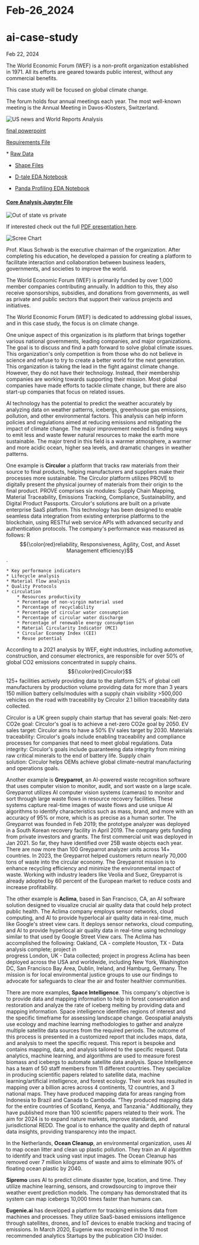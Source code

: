 # Feb-26_2024
# ai-case-study

Feb 22, 2024

The World Economic Forum (WEF) is a non-profit organization established in 1971. All its efforts are geared towards public interest, without any commercial benefits.

This case study will be focused on global climate change.

The forum holds four annual meetings each year. The most well-known meeting is the Annual Meeting in Davos-Klosters, Switzerland.

![US news and World Reports Analysis](./images/number_of_colleges_by_state.png)

[final powerpoint](./presentation/US_News_and_reports_2016_colleges.pdf)

[Requirements File](./requirements.txt)

​* [Raw Data](./data/original_data/Universities.xlsx)
* [Shape Files](./data/original_data/)

* [D-tale EDA Notebook](./notebooks/D-Tale-self-service.ipynb)
* [Panda Profiling EDA Notebook](./notebooks/Panda_profiling.ipynb)

#### [Core Analysis Jupyter File](./analysis.ipynb)

![Out of state vs private](./images/outstte_private%20cost.png)

If interested check out the full [PDF presentation here](./presentation/US_News_and_reports_2016_colleges.pdf).

![Scree Chart](./images/Scree-elbow-varience.png)


Prof. Klaus Schwab is the executive chairman of the organization.  After completing his education, he developed a passion for creating a platform to facilitate interaction and collaboration between business leaders, governments, and societies to improve the world.

The World Economic Forum (WEF) is primarily funded by over 1,000 member companies contributing annually. In addition to this, they also receive sponsorships, subsidies, and donations from governments, as well as private and public sectors that support their various projects and initiatives.

The World Economic Forum (WEF) is dedicated to addressing global issues, and in this case study, the focus is on climate change.

One unique aspect of this organization is its platform that brings together various national governments, leading companies, and major organizations. The goal is to discuss and find a path forward to solve global climate issues. This organization's only competition is from those who do not believe in science and refuse to try to create a better world for the next generation.
This organization is taking the lead in the fight against climate change. However, they do not have their technology. Instead, their membership companies are working towards supporting their mission. Most global companies have made efforts to tackle climate change, but there are also start-up companies that focus on related issues.

AI technology has the potential to predict the weather accurately by analyzing data on weather patterns, icebergs, greenhouse gas emissions, pollution, and other environmental factors. This analysis can help inform policies and regulations aimed at reducing emissions and mitigating the impact of climate change.  The major improvement needed is finding ways to emit less and waste fewer natural resources to make the earth more sustainable. The major trend in this field is a warmer atmosphere, a warmer and more acidic ocean, higher sea levels, and dramatic changes in weather patterns.

One example is **Circulor** a platform that tracks raw materials from their source to final products, helping manufacturers and suppliers make their processes more sustainable.
The Circulor platform utilizes PROVE to digitally present the physical journey of materials from their origin to the final product. PROVE comprises six modules: Supply Chain Mapping, Material Traceability, Emissions Tracking, Compliance, Sustainability, and Digital Product Passports. 
Circulor's solutions are built on a private enterprise SaaS platform. This technology has been designed to enable seamless data integration from existing enterprise platforms to the blockchain, using RESTful web service APIs with advanced security and authentication protocols. The company's performance was measured as follows: R$${\color{red}reliability, Responsiveness, Agility, Cost, and Asset Management efficiency}$$.

    * Key performance indicators
    * Lifecycle analysis
    * Material flow analysis
    * Quality Protocols
    * circulation
        * Resources productivity
        * Percentage of non-virgin material used
        * Percentage of recyclability
        * Percentage of circular water consumption
        * Percentage of circular water discharge
        * Percentage of renewable energy consumption
        * Material Circularity Indicator (MCI)
        * Circular Economy Index (CEI)
        * Reuse potential

According to a 2021 analysis by WEF, eight industries, including automotive, construction, and consumer electronics, are responsible for over 50% of global CO2 emissions concentrated in supply chains. 
$${\color{red}Circulor}$$ 
    125+ facilities actively providing data to the platform
    52% of global cell manufacturers by production volume providing data for more than 3 years
    150 million battery cells/modules with a supply chain visibility
    >500,000 vehicles on the road with traceability by Circulor
    2.1 billion traceability data collected.

Circulor is a UK green supply chain startup that has several goals:
Net-zero CO2e goal: Circulor's goal is to achieve a net-zero CO2e goal by 2050.
EV sales target: Circulor aims to have a 50% EV sales target by 2030.
Materials traceability: Circulor's goals include enabling traceability and compliance processes for companies that need to meet global regulations.
Data integrity: Circulor's goals include guaranteeing data integrity from mining raw critical minerals to the end of battery life.
Supply chain solution: Circulor helps OEMs achieve global climate-neutral manufacturing and operations goals. 

Another example is **Greyparrot**, an AI-powered waste recognition software that uses computer vision to monitor, audit, and sort waste on a large scale.
Greyparrot utilizes AI computer vision systems (cameras) to monitor and sort through large waste flows in resource recovery facilities. These systems capture real-time images of waste flows and use unique AI algorithms to identify characteristics such as mass, brand, and more with an accuracy of 95% or more, which is as precise as a human sorter.
The Greyparrot was founded in Feb 2019; the prototype analyzer was deployed in a South Korean recovery facility in April 2019.  The company gets funding from private investors and grants.  The first commercial unit was deployed in Jan 2021.  So far, they have identified over 25B waste objects each year.  There are now more than 100 Greyparrot analyzer units across 14+ countries.  In 2023, the Greyparrot helped customers return nearly 70,000 tons of waste into the circular economy.   The Greyparrot mission is to enhance recycling efficiency and minimize the environmental impact of waste.  Working with industry leaders like Veolia and Suez, Greyparrot is already adopted by 60 percent of the European market to reduce costs and increase profitability.  

The other example is **Aclima**, based in San Francisco, CA, an AI software solution designed to visualize crucial air quality data that could help protect public health.
The Aclima company employs sensor networks, cloud computing, and AI to provide hyperlocal air quality data in real-time, much like Google's street view cars. It deploys sensor networks, cloud computing, and AI to provide hyperlocal air quality data in real-time using technology similar to that used by Google Street View cars.
The Aclima has accomplished the following:
        Oakland, CA - complete
        Houston, TX - Data analysis complete; project in     
                    progress
        London, UK - Data collected; project in progress
Aclima has been deployed across the USA and worldwide, including New York, Washington DC, San Francisco Bay Area, Dublin, Ireland, and Hamburg, Germany.
The mission is for local environmental justice groups to use our findings to advocate for safeguards to clear the air and foster healthier communities.
 
There are more examples, **Space Intelligence**.  This company's objective is to provide data and mapping information to help in forest conservation and restoration and analyze the rate of iceberg melting by providing data and mapping information. Space intelligence identifies regions of interest and the specific timeframe for assessing landscape change. Geospatial analysts use ecology and machine learning methodologies to gather and analyze multiple satellite data sources from the required periods. The outcome of this process is presented in a customized report that includes maps, data, and analysis to meet the specific request. This report is bespoke and contains mapping, data, and analysis tailored to the specific request. Data analytics, machine learning, and algorithms are used to measure forest biomass and icebergs to automate satellite data analysis.
Space Intelligence has a team of 50 staff members from 11 different countries. They specialize in producing scientific papers related to satellite data, machine learning/artificial intelligence, and forest ecology. Their work has resulted in mapping over a billion acres across 4 continents, 12 countries, and 3 national maps. They have produced mapping data for areas ranging from Indonesia to Brazil and Canada to Cambodia. “They produced mapping data for the entire countries of Scotland, Kenya, and Tanzania.”
Additionally, they have published more than 100 scientific papers related to their work. The aim for 2024 is to expand nature markets, improve standards, and jurisdictional REDD. The goal is to enhance the quality and depth of natural data insights, providing transparency into the impact.

In the Netherlands, **Ocean Cleanup**, an environmental organization, uses AI to map ocean litter and clean up plastic pollution.  They train an AI algorithm to identify and track using vast input images.  The Ocean Cleanup has removed over 7 million kilograms of waste and aims to eliminate 90% of floating ocean plastic by 2040.

**Sipremo** uses AI to predict climate disaster type, location, and time.  They utilize machine learning, sensors, and crowdsourcing to improve their weather event prediction models.  The company has demonstrated that its system can map icebergs 10,000 times faster than humans can.


**Eugenie.ai** has developed a platform for tracking emissions data from machines and processes. They utilize SaaS-based emissions intelligence through satellites, drones, and IoT devices to enable tracking and tracing of emissions.  In March 2020, Eugenie was recognized in the 10 most recommended analytics Startups by the publication CIO Insider.






